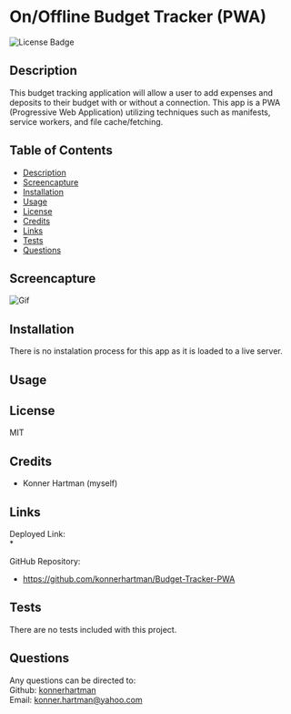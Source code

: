 # On/Offline Budget Tracker (PWA)
  ![License Badge](https://img.shields.io/badge/License-MIT-green.svg)    

## Description
This budget tracking application will allow a user to add expenses and deposits to their budget with or without a connection. This app is a PWA (Progressive Web Application) utilizing techniques such as manifests, service workers, and file cache/fetching.

## Table of Contents
- [Description](#)
- [Screencapture](#screencapture)
- [Installation](#installation)
- [Usage](#usage)
- [License](#license)
- [Credits](#credits)
- [Links](#links)
- [Tests](#tests)
- [Questions](#questions)

## Screencapture
![Gif](./public/assets/.gif)

## Installation
There is no instalation process for this app as it is loaded to a live server.

## Usage


## License
MIT

## Credits
* Konner Hartman (myself)

## Links
Deployed Link:
</br>
* 
</br>

GitHub Repository:
</br>
* https://github.com/konnerhartman/Budget-Tracker-PWA

## Tests
There are no tests included with this project.

## Questions
Any questions can be directed to:
<br/>
Github: [konnerhartman](https://github.com/konnerhartman)
<br/>
Email: konner.hartman@yahoo.com